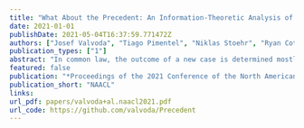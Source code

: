 ```yaml
---
title: "What About the Precedent: An Information-Theoretic Analysis of Common Law"
date: 2021-01-01
publishDate: 2021-05-04T16:37:59.771472Z
authors: ["Josef Valvoda", "Tiago Pimentel", "Niklas Stoehr", "Ryan Cotterell", "Simone Teufel"]
publication_types: ["1"]
abstract: "In common law, the outcome of a new case is determined mostly by precedent cases, rather than by existing statutes. However, how exactly does the precedent influence the outcome of a new case? Answering this question is crucial for guaranteeing fair and consistent judicial decision-making. We are the first to approach this question computationally by comparing two longstanding jurisprudential views; Halsbury's, who believes that the arguments of the precedent are the main determinant of the outcome, and Goodhart's, who believes that what matters most is the precedent's facts. We base our study on the corpus of legal cases from the European Court of Human Rights (ECtHR), which allows us to access not only the case itself, but also cases cited in the judges' arguments (i.e. the precedent cases).  Taking an information-theoretic view, and modelling the question as a case outcome classification task, we find that the precedent's arguments share 0.38 nats of information with the case's outcome, whereas precedent's facts only share 0.18 nats of information (i.e., 58% less); suggesting Halsbury's view may be more accurate in this specific court.  We found however in a qualitative analysis that there are specific statues where Goodhart's view dominates, and present some evidence these are the ones where the legal concept at hand is less straightforward."
featured: false
publication: "*Proceedings of the 2021 Conference of the North American Chapter of the Association for Computational Linguistics: Human Language Technologies*"
publication_short: "NAACL"
links:
url_pdf: papers/valvoda+al.naacl2021.pdf
url_code: https://github.com/valvoda/Precedent
---
```


